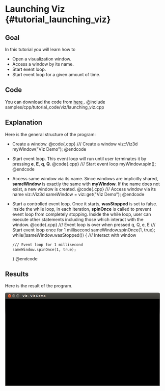 Launching Viz {#tutorial_launching_viz}
=============

Goal
----

In this tutorial you will learn how to

-   Open a visualization window.
-   Access a window by its name.
-   Start event loop.
-   Start event loop for a given amount of time.

Code
----

You can download the code from [here ](https://github.com/opencv/opencv/tree/master/samples/cpp/tutorial_code/viz/launching_viz.cpp).
@include samples/cpp/tutorial_code/viz/launching_viz.cpp

Explanation
-----------

Here is the general structure of the program:

-   Create a window.
    @code{.cpp}
    /// Create a window
    viz::Viz3d myWindow("Viz Demo");
    @endcode
-   Start event loop. This event loop will run until user terminates it by pressing **e**, **E**,
    **q**, **Q**.
    @code{.cpp}
    /// Start event loop
    myWindow.spin();
    @endcode
-   Access same window via its name. Since windows are implicitly shared, **sameWindow** is exactly
    the same with **myWindow**. If the name does not exist, a new window is created.
    @code{.cpp}
    /// Access window via its name
    viz::Viz3d sameWindow = viz::get("Viz Demo");
    @endcode
-   Start a controlled event loop. Once it starts, **wasStopped** is set to false. Inside the while
    loop, in each iteration, **spinOnce** is called to prevent event loop from completely stopping.
    Inside the while loop, user can execute other statements including those which interact with the
    window.
    @code{.cpp}
    /// Event loop is over when pressed q, Q, e, E
    /// Start event loop once for 1 millisecond
    sameWindow.spinOnce(1, true);
    while(!sameWindow.wasStopped())
    {
        /// Interact with window

        /// Event loop for 1 millisecond
        sameWindow.spinOnce(1, true);
    }
    @endcode

Results
-------

Here is the result of the program.

![](images/window_demo.png)
